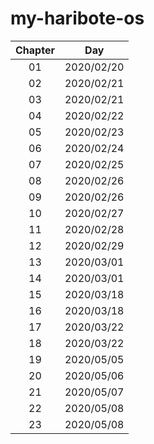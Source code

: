 # my-haribote-os

| Chapter   | Day        |
|:---------:|:----------:|
| 01        | 2020/02/20 |
| 02        | 2020/02/21 |
| 03        | 2020/02/21 |
| 04        | 2020/02/22 |
| 05        | 2020/02/23 |
| 06        | 2020/02/24 |
| 07        | 2020/02/25 |
| 08        | 2020/02/26 |
| 09        | 2020/02/26 |
| 10        | 2020/02/27 |
| 11        | 2020/02/28 |
| 12        | 2020/02/29 |
| 13        | 2020/03/01 |
| 14        | 2020/03/01 |
| 15        | 2020/03/18 |
| 16        | 2020/03/18 |
| 17        | 2020/03/22 |
| 18        | 2020/03/22 |
| 19        | 2020/05/05 |
| 20        | 2020/05/06 |
| 21        | 2020/05/07 |
| 22        | 2020/05/08 |
| 23        | 2020/05/08 |

